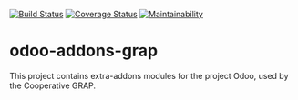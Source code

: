[![Build Status](https://travis-ci.org/grap/odoo-addons-grap.svg?branch=8.0)](https://travis-ci.org/grap/odoo-addons-grap)
[![Coverage Status](https://coveralls.io/repos/github/grap/odoo-addons-grap/badge.svg?branch=8.0)](https://coveralls.io/github/grap/odoo-addons-grap?branch=8.0)
[![Maintainability](https://api.codeclimate.com/v1/badges/6fab00bad60d57cc45e9/maintainability)](https://codeclimate.com/github/grap/odoo-addons-grap/maintainability)

odoo-addons-grap
================

This project contains extra-addons modules for the project Odoo, used by the Cooperative GRAP.
